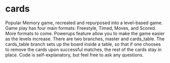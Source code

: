 # cards
Popular Memory game, recreated and repurposed into a level-based game. 
Game play has four main formats: Freestyle, Timed, Moves, and Scored. More formats to come.
Powerups feature allow you to make the game easier as the levels increase.
There are two branches, master and cards_table. The cards_table branch sets up the board inside a table, so that if one chooses to remove the cards upon successful matches, the rest of the cards stay in place.
Code is self-explanatory, but feel free to ask any questions.
